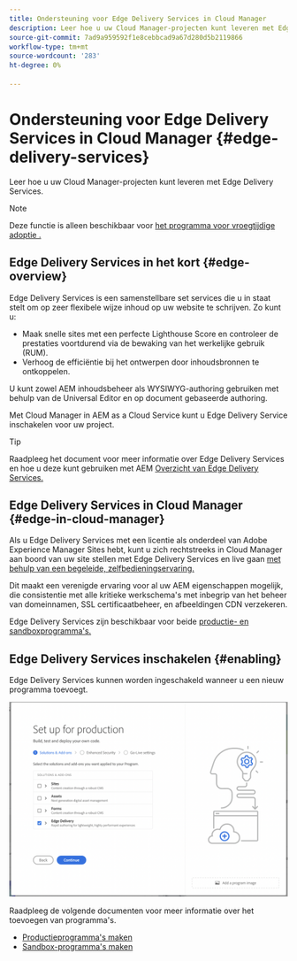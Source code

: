 ```yaml
---
title: Ondersteuning voor Edge Delivery Services in Cloud Manager
description: Leer hoe u uw Cloud Manager-projecten kunt leveren met Edge Delivery Services.
source-git-commit: 7ad9a959592f1e8cebbcad9a67d280d5b2119866
workflow-type: tm+mt
source-wordcount: '283'
ht-degree: 0%

---
```



# Ondersteuning voor Edge Delivery Services in Cloud Manager {#edge-delivery-services}

Leer hoe u uw Cloud Manager-projecten kunt leveren met Edge Delivery Services.

>[!NOTE]
>
>Deze functie is alleen beschikbaar voor [het programma voor vroegtijdige adoptie .](/help/implementing/cloud-manager/release-notes/current.md#early-adoption)

## Edge Delivery Services in het kort {#edge-overview}

Edge Delivery Services is een samenstellbare set services die u in staat stelt om op zeer flexibele wijze inhoud op uw website te schrijven. Zo kunt u:

* Maak snelle sites met een perfecte Lighthouse Score en controleer de prestaties voortdurend via de bewaking van het werkelijke gebruik (RUM).
* Verhoog de efficiëntie bij het ontwerpen door inhoudsbronnen te ontkoppelen.

U kunt zowel AEM inhoudsbeheer als WYSIWYG-authoring gebruiken met behulp van de Universal Editor en op document gebaseerde authoring.

Met Cloud Manager in AEM as a Cloud Service kunt u Edge Delivery Service inschakelen voor uw project.

>[!TIP]
>
>Raadpleeg het document voor meer informatie over Edge Delivery Services en hoe u deze kunt gebruiken met AEM [Overzicht van Edge Delivery Services.](/help/edge/overview.md)

## Edge Delivery Services in Cloud Manager {#edge-in-cloud-manager}

Als u Edge Delivery Services met een licentie als onderdeel van Adobe Experience Manager Sites hebt, kunt u zich rechtstreeks in Cloud Manager aan boord van uw site stellen met Edge Delivery Services en live gaan [met behulp van een begeleide, zelfbedieningservaring.](/help/implementing/cloud-manager/managing-code/private-repositories.md)

Dit maakt een verenigde ervaring voor al uw AEM eigenschappen mogelijk, die consistentie met alle kritieke werkschema&#39;s met inbegrip van het beheer van domeinnamen, SSL certificaatbeheer, en afbeeldingen CDN verzekeren.

Edge Delivery Services zijn beschikbaar voor beide [productie- en sandboxprogramma&#39;s.](/help/implementing/cloud-manager/getting-access-to-aem-in-cloud/program-types.md)

## Edge Delivery Services inschakelen {#enabling}

Edge Delivery Services kunnen worden ingeschakeld wanneer u een nieuw programma toevoegt.

![Productieprogramma met Edge Delivery Services toevoegen](assets/add-production-program-with-edge.png)

Raadpleeg de volgende documenten voor meer informatie over het toevoegen van programma&#39;s.

* [Productieprogramma&#39;s maken](/help/implementing/cloud-manager/getting-access-to-aem-in-cloud/creating-production-programs.md)
* [Sandbox-programma&#39;s maken](/help/implementing/cloud-manager/getting-access-to-aem-in-cloud/creating-sandbox-programs.md)
